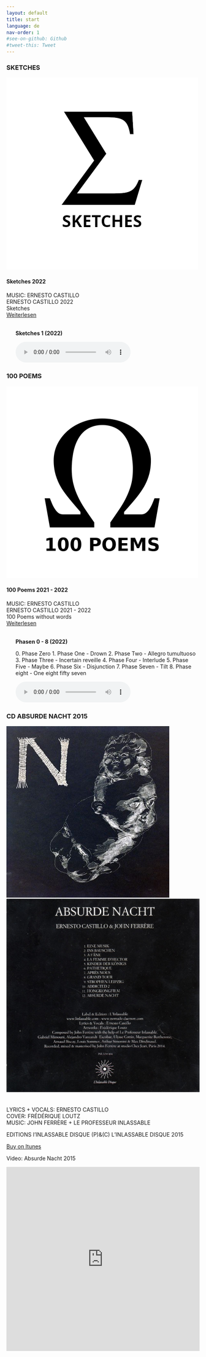```yaml
---
layout: default
title: start
language: de
nav-order: 1
#see-on-github: Github
#tweet-this: Tweet
---
```

### SKETCHES  
<a href="/sketches" title="Sketches"><img src="/images/Sketches.jpg" alt="Sketches cover" class="img-left"></a>
<br />
#### Sketches 2022  
MUSIC: ERNESTO CASTILLO  
ERNESTO CASTILLO 2022  
Sketches  
[Weiterlesen](/sketches)  
<br style="clear:both" />
<ul><b>Sketches 1 (2022)</b> </ul> 
<ul><audio controls controlsList="nodownload">
<source src="https://docs.google.com/uc?export=open&id=1DEDMQTbJO4cgw5eumz72SNz1gz2oCd71" type="audio/mpeg">
Your browser does not support the audio element.
</audio></ul>
  
### 100 POEMS  
<a href="/100-poems" title="100 Poems"><img src="/images/100-poems.jpg" alt="100 Poems cover" class="img-left"></a>
<br />
#### 100 Poems 2021 - 2022  
MUSIC: ERNESTO CASTILLO  
ERNESTO CASTILLO 2021 - 2022  
100 Poems without words  
[Weiterlesen](/100-poems)  
<br style="clear:both" />
<ul><b>Phasen 0 - 8 (2022)</b> </ul> 
<ul>0. Phase Zero 1. Phase One - Drown 2. Phase Two - Allegro tumultuoso 3. Phase Three - Incertain reveille 4. Phase Four - Interlude 5. Phase Five - Maybe  6. Phase Six - Disjunction 7. Phase Seven - Tilt 8. Phase eight - One eight fifty seven</ul>

<ul><audio controls controlsList="nodownload">
<source src="https://docs.google.com/uc?export=open&id=152YUBAjA7D1ZxvYMevCS3AAZD7ck-7nx" type="audio/mpeg">
Your browser does not support the audio element.
</audio></ul>
  
### CD ABSURDE NACHT 2015
  

<a rel="lightbox" data-lightbox="example-1" href="/images/absurde-nacht-cover-web.jpg" title="absurde nacht cover"><img src="/images/absurde-nacht-cover-web.jpg" alt="absurde nacht cover" class="img-left2"></a>
<a rel="lightbox" data-lightbox="example-1" href="/images/absurde-nacht-cover-back-web.jpg" title="absurde nacht cover"><img src="/images/absurde-nacht-cover-back-web.jpg" alt="absurde nacht cover" class="img-right2"></a>  
<br style="clear:both" />
<br style="clear:both" />
LYRICS + VOCALS: ERNESTO CASTILLO  
COVER: FRÉDÉRIQUE LOUTZ  
MUSIC: JOHN FERRÈRE + LE PROFESSEUR INLASSABLE  
  
EDITIONS l’INLASSABLE DISQUE (P)&(C) L’INLASSABLE DISQUE 2015  
  
<a href="https://itunes.apple.com/de/album/absurde-nacht/id1081093062" target="_blank" rel="noopener noreferrer">Buy on Itunes</a>
 
Video: Absurde Nacht  2015
  
<iframe width="100%" height="480" src="https://www.youtube.com/embed/9AtioloFQyI?rel=0" frameborder="0" allowfullscreen></iframe>  
  


  
